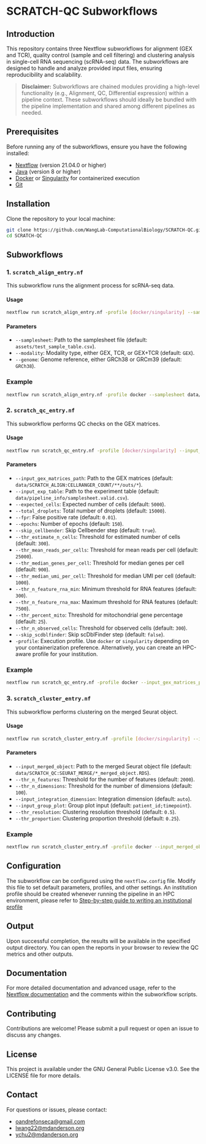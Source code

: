 # SCRATCH-QC Subworkflows

## Introduction
This repository contains three Nextflow subworkflows for alignment (GEX and TCR), quality control (sample and cell filtering) and clustering analysis in single-cell RNA sequencing (scRNA-seq) data. The subworkflows are designed to handle and analyze provided input files, ensuring reproducibility and scalability.

> **Disclaimer:** Subworkflows are chained modules providing a high-level functionality (e.g., Alignment, QC, Differential expression) within a pipeline context. These subworkflows should ideally be bundled with the pipeline implementation and shared among different pipelines as needed.

## Prerequisites
Before running any of the subworkflows, ensure you have the following installed:
- [Nextflow](https://www.nextflow.io/) (version 21.04.0 or higher)
- [Java](https://www.oracle.com/java/technologies/javase-downloads.html) (version 8 or higher)
- [Docker](https://www.docker.com/) or [Singularity](https://sylabs.io/singularity/) for containerized execution
- [Git](https://git-scm.com/)

## Installation
Clone the repository to your local machine:
```bash
git clone https://github.com/WangLab-ComputationalBiology/SCRATCH-QC.git
cd SCRATCH-QC
```

## Subworkflows

### 1. `scratch_align_entry.nf`
This subworkflow runs the alignment process for scRNA-seq data.

#### Usage
```bash
nextflow run scratch_align_entry.nf -profile [docker/singularity] --samplesheet <path/to/samplesheet> --modality <GEX|TCR|GEX+TCR> --genome <GRCh38|GRCm39>
```

#### Parameters
- `--samplesheet`: Path to the samplesheet file (default: `assets/test_sample_table.csv`).
- `--modality`: Modality type, either GEX, TCR, or GEX+TCR (default: `GEX`).
- `--genome`: Genome reference, either GRCh38 or GRCm39 (default: `GRCh38`).

### Example
```bash
nextflow run scratch_align_entry.nf -profile docker --samplesheet data/samplesheet.csv --modality GEX --genome GRCh38
```

### 2. `scratch_qc_entry.nf`
This subworkflow performs QC checks on the GEX matrices.

#### Usage
```bash
nextflow run scratch_qc_entry.nf -profile [docker/singularity] --input_gex_matrices_path <path/to/gex_matrices> --input_exp_table <path/to/exp_table>
```

#### Parameters
- `--input_gex_matrices_path`: Path to the GEX matrices (default: `data/SCRATCH_ALIGN:CELLRANGER_COUNT/**/outs/*`).
- `--input_exp_table`: Path to the experiment table (default: `data/pipeline_info/samplesheet.valid.csv`).
- `--expected_cells`: Expected number of cells (default: `5000`).
- `--total_droplets`: Total number of droplets (default: `15000`).
- `--fpr`: False positive rate (default: `0.01`).
- `--epochs`: Number of epochs (default: `150`).
- `--skip_cellbender`: Skip Cellbender step (default: `true`).
- `--thr_estimate_n_cells`: Threshold for estimated number of cells (default: `300`).
- `--thr_mean_reads_per_cells`: Threshold for mean reads per cell (default: `25000`).
- `--thr_median_genes_per_cell`: Threshold for median genes per cell (default: `900`).
- `--thr_median_umi_per_cell`: Threshold for median UMI per cell (default: `1000`).
- `--thr_n_feature_rna_min`: Minimum threshold for RNA features (default: `300`).
- `--thr_n_feature_rna_max`: Maximum threshold for RNA features (default: `7500`).
- `--thr_percent_mito`: Threshold for mitochondrial gene percentage (default: `25`).
- `--thr_n_observed_cells`: Threshold for observed cells (default: `300`).
- `--skip_scdblfinder`: Skip scDblFinder step (default: `false`).
- `-profile`: Execution profile. Use `docker` or `singularity`  depending on your containerization preference. Alternatively, you can create an HPC-aware profile for your institution.

### Example
```bash
nextflow run scratch_qc_entry.nf -profile docker --input_gex_matrices_path data/gex_matrices/ --input_exp_table data/exp_table.csv
```

### 3. `scratch_cluster_entry.nf`
This subworkflow performs clustering on the merged Seurat object.

#### Usage
```bash
nextflow run scratch_cluster_entry.nf -profile [docker/singularity] --input_merged_object <path/to/seurat_object.RDS>
```

#### Parameters
- `--input_merged_object`: Path to the merged Seurat object file (default: `data/SCRATCH_QC:SEURAT_MERGE/*_merged_object.RDS`).
- `--thr_n_features`: Threshold for the number of features (default: `2000`).
- `--thr_n_dimensions`: Threshold for the number of dimensions (default: `100`).
- `--input_integration_dimension`: Integration dimension (default: `auto`).
- `--input_group_plot`: Group plot input (default: `patient_id;timepoint`).
- `--thr_resolution`: Clustering resolution threshold (default: `0.5`).
- `--thr_proportion`: Clustering proportion threshold (default: `0.25`).

### Example
```bash
nextflow run scratch_cluster_entry.nf -profile docker --input_merged_object data/seurat_object.RDS
```

## Configuration
The subworkflow can be configured using the `nextflow.config` file. Modify this file to set default parameters, profiles, and other settings. An institution profile should be created whenever running the pipeline in an HPC environment, please refer to [Step-by-step guide to writing an institutional profile](https://nf-co.re/docs/tutorials/use_nf-core_pipelines/config_institutional_profile)

## Output
Upon successful completion, the results will be available in the specified output directory. You can open the reports in your browser to review the QC metrics and other outputs.

## Documentation
For more detailed documentation and advanced usage, refer to the [Nextflow documentation](https://www.nextflow.io/docs/latest/index.html) and the comments within the subworkflow scripts.

## Contributing
Contributions are welcome! Please submit a pull request or open an issue to discuss any changes.

## License
This project is available under the GNU General Public License v3.0. See the LICENSE file for more details.

## Contact
For questions or issues, please contact:
- oandrefonseca@gmail.com
- lwang22@mdanderson.org
- ychu2@mdanderson.org
